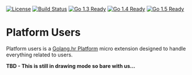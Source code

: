 [![License](http://img.shields.io/badge/license-MIT-blue.svg?style=flat)](https://github.com/golanghr/platform-users/tree/master/LICENSE.md)
[![Build Status](https://travis-ci.org/golanghr/platform.svg)](https://travis-ci.org/golanghr/platform-users)
[![Go 1.3 Ready](https://img.shields.io/badge/Go%201.3-Ready-green.svg?style=flat)]()
[![Go 1.4 Ready](https://img.shields.io/badge/Go%201.4-Ready-green.svg?style=flat)]()
[![Go 1.5 Ready](https://img.shields.io/badge/Go%201.5-Ready-green.svg?style=flat)]()

# Platform Users
Platform users is a [Golang.hr Platform] micro extension designed to handle everything related to users.

**TBD - This is still in drawing mode so bare with us...**

[Golang.hr]: <https://github.com/golanghr>
[Golang.hr Platform]: <https://github.com/golanghr/platform>
[Platform Users]: <https://github.com/golanghr/platform-users>
[filing an issue]: <https://github.com/golanghr/platform/issues/new>

[Golang.hr Slack]: <http://slack.golang.hr>
[Golang.hr Facebook]: <https://www.facebook.com/groups/golanghr/>
